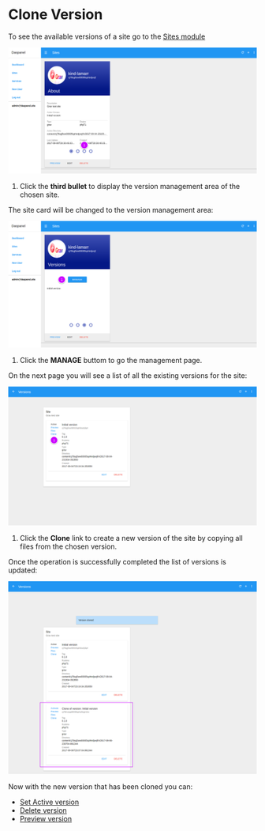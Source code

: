 # Clone Version

To see the available versions of a site go to the [Sites module](http://admin.daspanel.site/sites/)

[![Daspanel site versions](img/site-versions.png)](img/site-versions.png)

1. Click the **third bullet** to display the version management area of the chosen site.

The site card will be changed to the version management area:

[![Daspanel site versions tab](img/site-versions-area.png)](img/site-versions-area.png)

1. Click the **MANAGE** buttom to go the management page.

On the next page you will see a list of all the existing versions for the site:

[![Daspanel site versions list](img/site-versions-clone1.png)](img/site-versions-clone1.png)

1. Click the **Clone** link to create a new version of the site by copying all 
files from the chosen version.

Once the operation is successfully completed the list of versions is updated:

[![Daspanel site versions clone result](img/site-versions-clone2.png)](img/site-versions-clone2.png)

Now with the new version that has been cloned you can:

* [Set Active version](/help/sites/versions/default)
* [Delete version](/help/sites/versions/delete)
* [Preview version](/help/sites/versions/preview)

